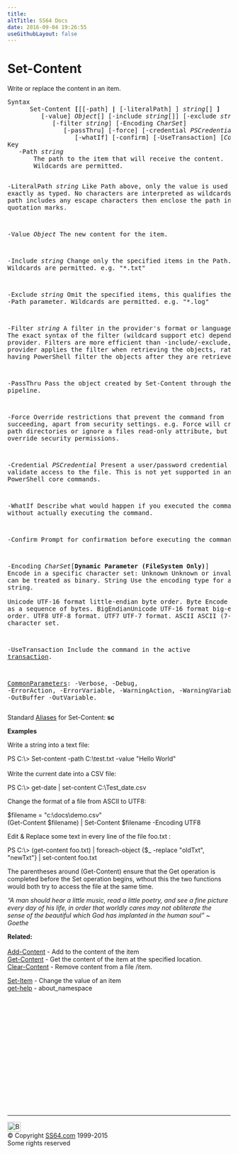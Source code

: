 ```yaml
---
title:
altTitle: SS64 Docs
date: 2016-09-04 19:26:55
useGithubLayout: false
---
```

<!-- #BeginLibraryItem "/Library/head_ps.lbi" --><!-- #EndLibraryItem --><h1>Set-Content</h1> 
<p>Write or replace the content in an item.</p>
<pre>Syntax
      Set-Content <b>[</b>[[-path] <b>|</b> [-literalPath] ]<i> string</i>[] <b>]</b>
         [-value] <i>Object</i>[] [-include <i>string</i>[]] [-exclude <i>string</i>[]] 
            [-filter <i>string</i>] [-Encoding <i>CharSet</i>]
               [-passThru] [-force] [-credential <i>PSCredential</i>]
                  [-whatIf] [-confirm] [-UseTransaction] [<i>CommonParameters</i>]
Key
   -Path <i>string</i>
       The path to the item that will receive the content.
       Wildcards are permitted.

   -LiteralPath <i>string</i>
       Like Path above, only the value is used exactly as typed.
       No characters are interpreted as wildcards. If the path includes any
       escape characters then enclose the path in single quotation marks.

   -Value <i>Object</i>
       The new content for the item.

   -Include <i>string</i>
       Change only the specified items in the Path. 
       Wildcards are permitted. e.g. "*.txt"

   -Exclude <i>string</i>
       Omit the specified items, this qualifies the -Path parameter. 
       Wildcards are permitted. e.g. "*.log"

   -Filter <i>string</i>
       A filter in the provider's format or language. 
       The exact syntax of the filter (wildcard support etc) depends on the provider.
       Filters are more efficient than -include/-exclude, because the provider
       applies the filter when retrieving the objects, rather than having 
       PowerShell filter the objects after they are retrieved.

   -PassThru 
       Pass the object created by Set-Content through the pipeline.

   -Force
       Override restrictions that prevent the command from succeeding, apart
       from security settings. e.g. Force will create file path directories 
       or ignore a files read-only attribute, but will not override security permissions.

   -Credential <i>PSCredential</i>
       Present a user/password credential to validate access to the file.
       This is not yet supported in any Windows PowerShell core commands.

   -WhatIf
       Describe what would happen if you executed the command without actually
       executing the command.

   -Confirm
       Prompt for confirmation before executing the command.

   -Encoding <i>CharSet</i>[<b>Dynamic Parameter (FileSystem Only)</b>]
       Encode in a specific character set:
           Unknown           Unknown or invalid. The data can be treated as binary.
           String            Use the encoding type for a string.                
           Unicode           UTF-16 format little-endian byte order.
           Byte              Encode characters as a sequence of bytes.
           BigEndianUnicode  UTF-16 format big-endian byte order.
           UTF8              UTF-8 format.
           UTF7              UTF-7 format.
           ASCII             ASCII (7-bit) character set.

   -UseTransaction
       Include the command in the active <a href="syntax-transactions.html">transaction</a>.

   <a href="common.html">CommonParameters</a>:
       -Verbose, -Debug, -ErrorAction, -ErrorVariable, -WarningAction, -WarningVariable,
       -OutBuffer -OutVariable.</pre>
<p> Standard <a href="get-alias.html">Aliases</a> for Set-Content:<span class="code"> <b>sc</b></span></p>
<p><b>Examples</b></p>
<p>Write a string into a text file:</p>
<p><span class="code">PS C:\&gt; Set-content -path C:\test.txt -value "Hello World"</span><br>
<br>
Write the current date into a CSV file:</p>
<p class="code">PS C:\&gt; get-date | set-content C:\Test_date.csv</p>
<p>Change the format of a file from ASCII to UTF8:</p>
<p><span class="code">$filename = "c:\docs\demo.csv"<br>
  (Get-Content $filename) | Set-Content $filename -Encoding UTF8 </span><br>
</p>
<p>Edit &amp; Replace some text in every line of the file foo.txt :</p>
<p class="code">PS C:\&gt; (get-content foo.txt) | foreach-object {$_ -replace "oldTxt", "newTxt"} | set-content foo.txt</p>
<p>The parentheses around (Get-Content) ensure that the Get operation is completed before the Set operation begins, wthout this the two functions would both try to access the file at the same time.</p>
<p class="quote"><i>“A man should hear a little music, read a little poetry, and see a
fine picture every day of his life, in order that worldly cares may
not obliterate the sense of the beautiful which God has implanted in
the human soul” ~ Goethe</i></p>
<p><b>Related:</b><br>
<br>
<a href="add-content.html">Add-Content</a> - Add to the content of the item<br>
<a href="get-content.html">Get-Content</a> - Get the content of the item at the specified location.<br>
<a href="clear-content.html">Clear-Content</a> - Remove content from a file /item. <br>

<a href="set-item.html">Set-Item</a> - Change the value of an item<br>
<a href="get-help.html">get-help</a> - about_namespace</p><!-- #BeginLibraryItem "/Library/foot_ps.lbi" --><p>
<!-- PowerShell300 -->
<ins class="adsbygoogle" style="display:inline-block;width:300px;height:250px" data-ad-client="ca-pub-6140977852749469" data-ad-slot="6253539900"></ins>
<script>
(adsbygoogle = window.adsbygoogle || []).push({});
</script></p>
<hr>
<div id="bl" class="footer"><a href="set-content.html#"><img src="../images/top.png" width="30" height="22" alt="Back to the Top"></a></div>
<div id="br" class="footer, tagline">© Copyright <a href="http://ss64.com/">SS64.com</a> 1999-2015<br>
Some rights reserved</div><!-- #EndLibraryItem -->

